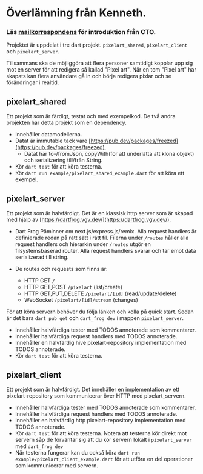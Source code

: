 # Överlämning från Kenneth. 

### Läs [mailkorrespondens](pixelart_mail.md) för introduktion från CTO.

Projektet är uppdelat i tre dart projekt. `pixelart_shared`, `pixelart_client` och `pixelart_server`.

Tillsammans ska de möjliggöra att flera personer samtidigt kopplar upp sig mot en server för att redigera så kallad "Pixel art". När en tom "Pixel art" har skapats kan flera användare gå in och börja redigera pixlar och se förändringar i realtid.

## pixelart_shared

Ett projekt som är färdigt, testat och med exempelkod. De två andra projekten har detta projekt som en dependency.

- Innehåller datamodellerna.
- Datat är immutable tack vare [https://pub.dev/packages/freezed](https://pub.dev/packages/freezed).
  - Datat har to-/fromJson, copyWith(för att underlätta att klona objekt) och serializering till/från String.
- Kör `dart test` för att köra testerna.
- Kör `dart run example/pixelart_shared_example.dart` för att köra ett exempel.

## pixelart_server

Ett projekt som är halvfärdigt. Det är en klassisk http server som är skapad med hjälp av [https://dartfrog.vgv.dev/](https://dartfrog.vgv.dev/).

- Dart Frog Påminner om next.js/express.js/remix. Alla request handlers är definierade redan på rätt sätt i rätt fil. Filerna under `/routes` håller alla request handlers och hierarkin under `/routes` utgör en filsystemsbaserad router. Alla request handlers svarar och tar emot data serializerad till string.

- De routes och requests som finns är:
  - HTTP GET `/`
  - HTTP GET,POST `/pixelart` (list/create)
  - HTTP GET,PUT,DELETE `/pixelart/[id]` (read/update/delete)
  - WebSocket `/pixelart/[id]/stream` (changes)

För att köra servern behöver du följa länken och kolla på quick start. Sedan är det bara `dart pub get` och `dart_frog dev` i mappen `pixelart_server`.

- Innehåller halvfärdiga tester med TODOS annoterade som kommentarer.
- Innehåller halvfärdiga request handlers med TODOS annoterade.
- Innehåller en halvfärdig hive pixelart-repository implementation med TODOS annoterade.
- Kör `dart test` för att köra testerna.

## pixelart_client

Ett projekt som är halvfärdigt. Det innehåller en implementation av ett pixelart-repository som kommunicerar över HTTP med pixelart_servern.

- Innehåller halvfärdiga tester med TODOS annoterade som kommentarer.
- Innehåller halvfärdiga request handlers med TODOS annoterade.
- Innehåller en halvfärdig http pixelart-repository implementation med TODOS annoterade.
- Kör `dart test` för att köra testerna. Notera att testerna kör direkt mot servern såp de förväntar sig att du kör servern lokalt i `pixelart_server` med `dart_frog dev`
- När testerna fungerar kan du också köra `dart run example/pixelart_client_example.dart` för att utföra en del operationer som kommunicerar med servern.
